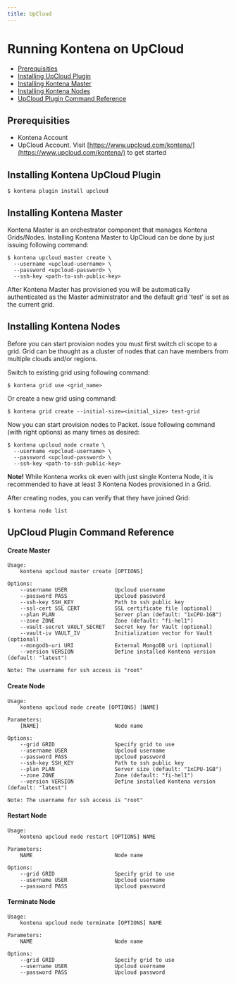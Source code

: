 ```yaml
---
title: UpCloud
---
```


# Running Kontena on UpCloud

- [Prerequisities](upcloud#prerequisities)
- [Installing UpCloud Plugin](upcloud#installing-kontena-upcloud-plugin)
- [Installing Kontena Master](upcloud#installing-kontena-master)
- [Installing Kontena Nodes](upcloud#installing-kontena-nodes)
- [UpCloud Plugin Command Reference](upcloud#upcloud-plugin-command-reference)

## Prerequisities

- Kontena Account
- UpCloud Account. Visit [https://www.upcloud.com/kontena/](https://www.upcloud.com/kontena/) to get started

## Installing Kontena UpCloud Plugin

```
$ kontena plugin install upcloud
```

## Installing Kontena Master

Kontena Master is an orchestrator component that manages Kontena Grids/Nodes. Installing Kontena Master to UpCloud can be done by just issuing following command:

```
$ kontena upcloud master create \
  --username <upcloud-username> \
  --password <upcloud-password> \
  --ssh-key <path-to-ssh-public-key>
```

After Kontena Master has provisioned you will be automatically authenticated as the Master administrator and the default grid 'test' is set as the current grid.

## Installing Kontena Nodes

Before you can start provision nodes you must first switch cli scope to a grid. Grid can be thought as a cluster of nodes that can have members from multiple clouds and/or regions.

Switch to existing grid using following command:

```
$ kontena grid use <grid_name>
```

Or create a new grid using command:

```
$ kontena grid create --initial-size=<initial_size> test-grid
```

Now you can start provision nodes to Packet. Issue following command (with right options) as many times as desired:

```
$ kontena upcloud node create \
  --username <upcloud-username> \
  --password <upcloud-password> \
  --ssh-key <path-to-ssh-public-key>
```

**Note!** While Kontena works ok even with just single Kontena Node, it is recommended to have at least 3 Kontena Nodes provisioned in a Grid.

After creating nodes, you can verify that they have joined Grid:

```
$ kontena node list
```

## UpCloud Plugin Command Reference

#### Create Master

```
Usage:
    kontena upcloud master create [OPTIONS]

Options:
    --username USER               Upcloud username
    --password PASS               Upcloud password
    --ssh-key SSH_KEY             Path to ssh public key
    --ssl-cert SSL CERT           SSL certificate file (optional)
    --plan PLAN                   Server plan (default: "1xCPU-1GB")
    --zone ZONE                   Zone (default: "fi-hel1")
    --vault-secret VAULT_SECRET   Secret key for Vault (optional)
    --vault-iv VAULT_IV           Initialization vector for Vault (optional)
    --mongodb-uri URI             External MongoDB uri (optional)
    --version VERSION             Define installed Kontena version (default: "latest")

Note: The username for ssh access is "root"
```

#### Create Node

```
Usage:
    kontena upcloud node create [OPTIONS] [NAME]

Parameters:
    [NAME]                        Node name

Options:
    --grid GRID                   Specify grid to use
    --username USER               Upcloud username
    --password PASS               Upcloud password
    --ssh-key SSH_KEY             Path to ssh public key
    --plan PLAN                   Server size (default: "1xCPU-1GB")
    --zone ZONE                   Zone (default: "fi-hel1")
    --version VERSION             Define installed Kontena version (default: "latest")

Note: The username for ssh access is "root"
```

#### Restart Node

```
Usage:
    kontena upcloud node restart [OPTIONS] NAME

Parameters:
    NAME                          Node name

Options:
    --grid GRID                   Specify grid to use
    --username USER               Upcloud username
    --password PASS               Upcloud password
```

#### Terminate Node

```
Usage:
    kontena upcloud node terminate [OPTIONS] NAME

Parameters:
    NAME                          Node name

Options:
    --grid GRID                   Specify grid to use
    --username USER               Upcloud username
    --password PASS               Upcloud password
```
